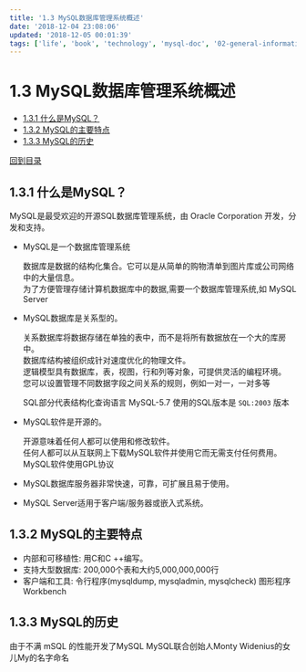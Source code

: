 ```yaml
---
title: '1.3 MySQL数据库管理系统概述'
date: '2018-12-04 23:08:06'
updated: '2018-12-05 00:01:39'
tags: ['life', 'book', 'technology', 'mysql-doc', '02-general-information']
---
```

# 1.3 MySQL数据库管理系统概述
<!-- MarkdownTOC -->

- [1.3.1 什么是MySQL？](#131-%E4%BB%80%E4%B9%88%E6%98%AFmysql%EF%BC%9F)
- [1.3.2 MySQL的主要特点](#132-mysql%E7%9A%84%E4%B8%BB%E8%A6%81%E7%89%B9%E7%82%B9)
- [1.3.3 MySQL的历史](#133-mysql%E7%9A%84%E5%8E%86%E5%8F%B2)

<!-- /MarkdownTOC -->
[回到目录](../index.md)

## 1.3.1 什么是MySQL？
MySQL是最受欢迎的开源SQL数据库管理系统，由 Oracle Corporation 开发，分发和支持。

-   MySQL是一个数据库管理系统

    数据库是数据的结构化集合。它可以是从简单的购物清单到图片库或公司网络中的大量信息。  
    为了方便管理存储计算机数据库中的数据,需要一个数据库管理系统,如 MySQL Server
-   MySQL数据库是关系型的。

    关系数据库将数据存储在单独的表中，而不是将所有数据放在一个大的库房中。  
    数据库结构被组织成针对速度优化的物理文件。  
    逻辑模型具有数据库，表，视图，行和列等对象，可提供灵活的编程环境。  
    您可以设置管理不同数据字段之间关系的规则，例如一对一，一对多等

    SQL部分代表结构化查询语言 MySQL-5.7 使用的SQL版本是 `SQL:2003` 版本
-   MySQL软件是开源的。

    开源意味着任何人都可以使用和修改软件。  
    任何人都可以从互联网上下载MySQL软件并使用它而无需支付任何费用。MySQL软件使用GPL协议
-   MySQL数据库服务器非常快速，可靠，可扩展且易于使用。
-   MySQL Server适用于客户端/服务器或嵌入式系统。 

## 1.3.2 MySQL的主要特点
-   内部和可移植性: 用C和C ++编写。
-   支持大型数据库: 200,000个表和大约5,000,000,000行
-   客户端和工具: 令行程序(mysqldump, mysqladmin, mysqlcheck) 图形程序 Workbench
## 1.3.3 MySQL的历史
由于不满 mSQL 的性能开发了MySQL
MySQL联合创始人Monty Widenius的女儿My的名字命名
